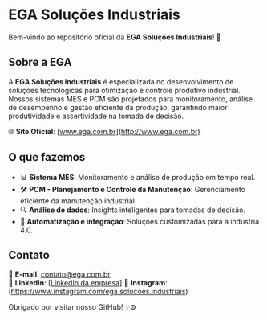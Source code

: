 # EGA Soluções Industriais

Bem-vindo ao repositório oficial da **EGA Soluções Industriais**! 🚀

## Sobre a EGA

A **EGA Soluções Industriais** é especializada no desenvolvimento de soluções tecnológicas para otimização e controle produtivo industrial. Nossos sistemas MES e PCM são projetados para monitoramento, análise de desempenho e gestão eficiente da produção, garantindo maior produtividade e assertividade na tomada de decisão.

🌐 **Site Oficial**: [www.ega.com.br](http://www.ega.com.br)

## O que fazemos

- 📊 **Sistema MES**: Monitoramento e análise de produção em tempo real.
- 🛠 **PCM - Planejamento e Controle da Manutenção**: Gerenciamento eficiente da manutenção industrial.
- 🔍 **Análise de dados**: Insights inteligentes para tomadas de decisão.
- 🤖 **Automatização e integração**: Soluções customizadas para a indústria 4.0.

## Contato

📧 **E-mail**: [contato@ega.com.br](mailto\:contato@ega.com.br)\
🔗 **LinkedIn**: [[LinkedIn da empresa](https://br.linkedin.com/company/egasolucoesindustriais)]
🔗 **Instagram**: (https://www.instagram.com/ega.solucoes.industriais)

Obrigado por visitar nosso GitHub! 💡⚙️

